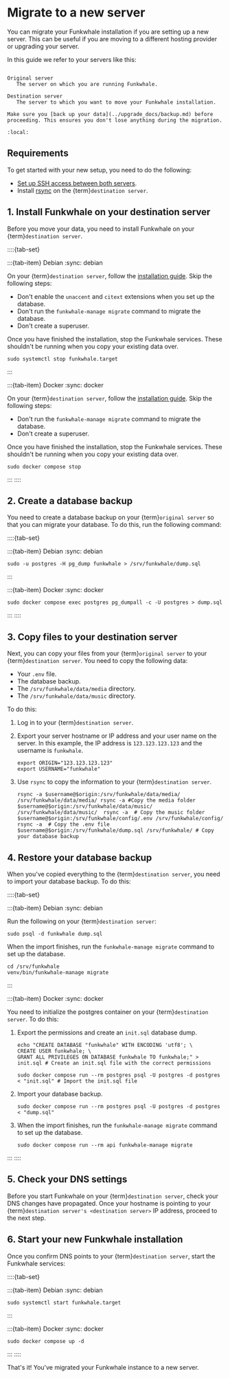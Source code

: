 # Migrate to a new server

You can migrate your Funkwhale installation if you are setting up a new server. This can be useful if you are moving to a different hosting provider or upgrading your server.

In this guide we refer to your servers like this:

```{glossary}

Original server
   The server on which you are running Funkwhale.

Destination server
   The server to which you want to move your Funkwhale installation.
```

```{note}
Make sure you [back up your data](../upgrade_docs/backup.md) before proceeding. This ensures you don't lose anything during the migration.
```

```{contents}
:local:
```

## Requirements

To get started with your new setup, you need to do the following:

- [Set up SSH access between both servers](https://kerneltalks.com/howto/establish-passwordless-ssh-between-two-servers/).
- Install [rsync](https://linux.die.net/man/1/rsync) on the {term}`destination server`.

## 1. Install Funkwhale on your destination server

Before you move your data, you need to install Funkwhale on your {term}`destination server`.

::::{tab-set}

:::{tab-item} Debian
:sync: debian

On your {term}`destination server`, follow the [installation guide](debian.md). Skip the following steps:

- Don't enable the `unaccent` and `citext` extensions when you set up the database.
- Don't run the `funkwhale-manage migrate` command to migrate the database.
- Don't create a superuser.

Once you have finished the installation, stop the Funkwhale services. These shouldn't be running when you copy your existing data over.

```{code-block} sh
sudo systemctl stop funkwhale.target
```

:::

:::{tab-item} Docker
:sync: docker

On your {term}`destination server`, follow the [installation guide](docker.md). Skip the following steps:

- Don't run the `funkwhale-manage migrate` command to migrate the database.
- Don't create a superuser.

Once you have finished the installation, stop the Funkwhale services. These shouldn't be running when you copy your existing data over.

```{code-block} sh
sudo docker compose stop
```

:::
::::

## 2. Create a database backup

You need to create a database backup on your {term}`original server` so that you can migrate your database. To do this, run the following command:

::::{tab-set}

:::{tab-item} Debian
:sync: debian

```{code-block} sh
sudo -u postgres -H pg_dump funkwhale > /srv/funkwhale/dump.sql
```

:::

:::{tab-item} Docker
:sync: docker

```{code-block} sh
sudo docker compose exec postgres pg_dumpall -c -U postgres > dump.sql
```

:::
::::

## 3. Copy files to your destination server

Next, you can copy your files from your {term}`original server` to your {term}`destination server`. You need to copy the following data:

- Your `.env` file.
- The database backup.
- The `/srv/funkwhale/data/media` directory.
- The `/srv/funkwhale/data/music` directory.

To do this:

1. Log in to your {term}`destination server`.
2. Export your server hostname or IP address and your user name on the server. In this example, the IP address is `123.123.123.123` and the username is `funkwhale`.

   ```{code-block} sh
   export ORIGIN="123.123.123.123"
   export USERNAME="funkwhale"
   ```

3. Use `rsync` to copy the information to your {term}`destination server`.

   ```{code-block} sh
   rsync -a $username@$origin:/srv/funkwhale/data/media/ /srv/funkwhale/data/media/ rsync -a #Copy the media folder
   $username@$origin:/srv/funkwhale/data/music/ /srv/funkwhale/data/music/  rsync -a  # Copy the music folder
   $username@$origin:/srv/funkwhale/config/.env /srv/funkwhale/config/ rsync -a  # Copy the .env file
   $username@$origin:/srv/funkwhale/dump.sql /srv/funkwhale/ # Copy your database backup
   ```

## 4. Restore your database backup

When you've copied everything to the {term}`destination server`, you need to import your database backup. To do this:

::::{tab-set}

:::{tab-item} Debian
:sync: debian

Run the following on your {term}`destination server`:

```{code-block} sh
sudo psql -d funkwhale dump.sql
```

When the import finishes, run the `funkwhale-manage migrate` command to set up the database.

```{code-block} sh
cd /srv/funkwhale
venv/bin/funkwhale-manage migrate
```

:::

:::{tab-item} Docker
:sync: docker

You need to initialize the postgres container on your {term}`destination server`. To do this:

1. Export the permissions and create an `init.sql` database dump.

   ```{code-block} sh
   echo "CREATE DATABASE "funkwhale" WITH ENCODING 'utf8'; \
   CREATE USER funkwhale; \
   GRANT ALL PRIVILEGES ON DATABASE funkwhale TO funkwhale;" > init.sql # Create an init.sql file with the correct permissions

   sudo docker compose run --rm postgres psql -U postgres -d postgres < "init.sql" # Import the init.sql file
   ```

2. Import your database backup.

   ```{code-block} sh
   sudo docker compose run --rm postgres psql -U postgres -d postgres < "dump.sql"
   ```

3. When the import finishes, run the `funkwhale-manage migrate` command to set up the database.

   ```{code-block} sh
   sudo docker compose run --rm api funkwhale-manage migrate
   ```

:::
::::

## 5. Check your DNS settings

Before you start Funkwhale on your {term}`destination server`, check your DNS changes have propagated. Once your hostname is pointing to your {term}`destination server's <destination server>` IP address, proceed to the next step.

## 6. Start your new Funkwhale installation

Once you confirm DNS points to your {term}`destination server`, start the Funkwhale services:

::::{tab-set}

:::{tab-item} Debian
:sync: debian

```{code-block} sh
sudo systemctl start funkwhale.target
```

:::

:::{tab-item} Docker
:sync: docker

```{code-block} sh
sudo docker compose up -d
```

:::
::::

That's it! You've migrated your Funkwhale instance to a new server.
